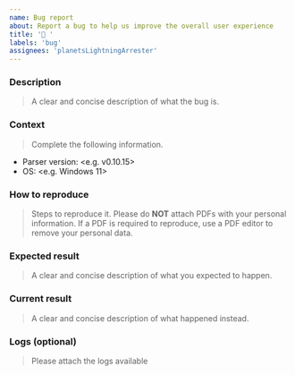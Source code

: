 ```yaml
---
name: Bug report
about: Report a bug to help us improve the overall user experience
title: '🐛 '
labels: 'bug'
assignees: 'planetsLightningArrester'
---
```


### Description

> A clear and concise description of what the bug is.

### Context

> Complete the following information.

- Parser version: <e.g. v0.10.15>
- OS: <e.g. Windows 11>

### How to reproduce

> Steps to reproduce it. Please do **NOT** attach PDFs with your personal information. If a PDF is required to reproduce, use a PDF editor to remove your personal data.

### Expected result

> A clear and concise description of what you expected to happen.

### Current result

> A clear and concise description of what happened instead.

### Logs (optional)

> Please attach the logs available